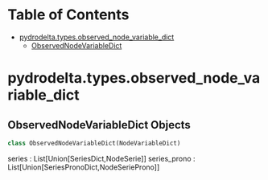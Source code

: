 # Table of Contents

* [pydrodelta.types.observed\_node\_variable\_dict](#pydrodelta.types.observed_node_variable_dict)
  * [ObservedNodeVariableDict](#pydrodelta.types.observed_node_variable_dict.ObservedNodeVariableDict)

<a id="pydrodelta.types.observed_node_variable_dict"></a>

# pydrodelta.types.observed\_node\_variable\_dict

<a id="pydrodelta.types.observed_node_variable_dict.ObservedNodeVariableDict"></a>

## ObservedNodeVariableDict Objects

```python
class ObservedNodeVariableDict(NodeVariableDict)
```

series : List[Union[SeriesDict,NodeSerie]]
series_prono : List[Union[SeriesPronoDict,NodeSerieProno]]

